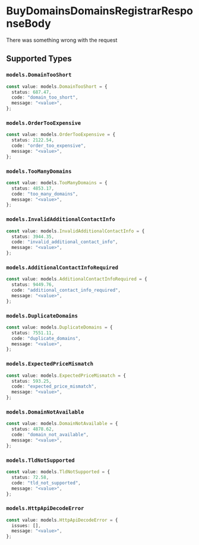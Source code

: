 # BuyDomainsDomainsRegistrarResponseBody

There was something wrong with the request


## Supported Types

### `models.DomainTooShort`

```typescript
const value: models.DomainTooShort = {
  status: 687.47,
  code: "domain_too_short",
  message: "<value>",
};
```

### `models.OrderTooExpensive`

```typescript
const value: models.OrderTooExpensive = {
  status: 2122.54,
  code: "order_too_expensive",
  message: "<value>",
};
```

### `models.TooManyDomains`

```typescript
const value: models.TooManyDomains = {
  status: 4853.17,
  code: "too_many_domains",
  message: "<value>",
};
```

### `models.InvalidAdditionalContactInfo`

```typescript
const value: models.InvalidAdditionalContactInfo = {
  status: 3944.35,
  code: "invalid_additional_contact_info",
  message: "<value>",
};
```

### `models.AdditionalContactInfoRequired`

```typescript
const value: models.AdditionalContactInfoRequired = {
  status: 9449.76,
  code: "additional_contact_info_required",
  message: "<value>",
};
```

### `models.DuplicateDomains`

```typescript
const value: models.DuplicateDomains = {
  status: 7551.11,
  code: "duplicate_domains",
  message: "<value>",
};
```

### `models.ExpectedPriceMismatch`

```typescript
const value: models.ExpectedPriceMismatch = {
  status: 593.25,
  code: "expected_price_mismatch",
  message: "<value>",
};
```

### `models.DomainNotAvailable`

```typescript
const value: models.DomainNotAvailable = {
  status: 4878.62,
  code: "domain_not_available",
  message: "<value>",
};
```

### `models.TldNotSupported`

```typescript
const value: models.TldNotSupported = {
  status: 72.58,
  code: "tld_not_supported",
  message: "<value>",
};
```

### `models.HttpApiDecodeError`

```typescript
const value: models.HttpApiDecodeError = {
  issues: [],
  message: "<value>",
};
```

